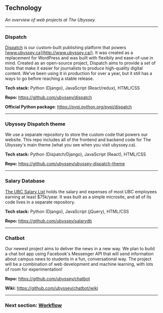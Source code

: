 ## Technology

_An overview of web projects at The Ubyssey._

---

### Dispatch

[Dispatch](https://github.com/ubyssey/dispatch) is our custom-built publishing platform that powers [www.ubyssey.ca](http://www.ubyssey.ca/). It was created as a replacement for WordPress and was built with flexibily and ease-of-use in mind. Created as an open-source project, Dispatch aims to provide a set of tools that make it easier for journalists to produce high-quality digital content. We've been using it in production for over a year, but it still has a ways to go before reaching a stable release.

__Tech stack:__ Python (Django), JavaScript (React/redux), HTML/CSS

__Repo:__ https://github.com/ubyssey/dispatch

__Official Python package__: https://pypi.python.org/pypi/dispatch

---

### Ubyssey Dispatch theme

We use a separate repository to store the custom code that powers our website. This repo includes all of the frontend and backend code for The Ubyssey's main theme (what you see when you visit ubyssey.ca). 

__Tech stack:__ Python (Dispatch/Django), JavaScript (React), HTML/CSS

__Repo:__ https://github.com/ubyssey/ubyssey-dispatch-theme

---

### Salary Database

[The UBC Salary List](http://www.ubyssey.ca/salaries/) holds the salary and expenses of most UBC employees earning at least $75k/year. It was built as a simple microsite, and all of its code lives in a separate repository.

__Tech stack:__ Python (Django), JavaScript (jQuery), HTML/CSS

__Repo:__ https://github.com/ubyssey/salarydb

---

### Chatbot

Our newest project aims to deliver the news in a new way. We plan to build a chat bot app using Facebook's Messenger API that will send information about campus news to students in a fun, conversational way. The project will be a combination of web development and machine learning, with lots of room for experimentation!

__Repo:__ https://github.com/ubyssey/chatbot

__Wiki:__ https://github.com/ubyssey/chatbot/wiki

---

### Next section: [Workflow](03-workflow.md)
